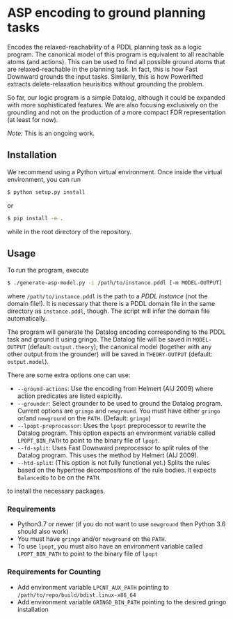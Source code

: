 # ASP encoding to ground planning tasks

Encodes the relaxed-reachability of a PDDL planning task as a logic program. The
canonical model of this program is equivalent to all reachable atoms (and
actions). This can be used to find all possible ground atoms that are
relaxed-reachable in the planning task. In fact, this is how Fast Downward
grounds the input tasks. Similarly, this is how Powerlifted extracts
delete-relaxation heurisitics without grounding the problem.

So far, our logic program is a simple Datalog, although it could be expanded
with more sophisticated features. We are also focusing exclusively on the
grounding and not on the production of a more compact FDR representation (at
least for now).

*Note:* This is an ongoing work.

## Installation

We recommend using a Python virtual environment. Once inside the virtual
environment, you can run

```bash
$ python setup.py install
```

or

```bash
$ pip install -e .
```

while in the root directory of the repository.

## Usage

To run the program, execute

```bash
$ ./generate-asp-model.py -i /path/to/instance.pddl [-m MODEL-OUTPUT] [-t THEORY-OUTPUT]
```

where `/path/to/instance.pddl` is the path to a *PDDL instance* (not the domain
file!). It is necessary that there is a PDDL domain file in the same directory
as `instance.pddl`, though. The script will infer the domain file automatically.

The program will generate the Datalog encoding corresponding to the PDDL task
and ground it using gringo. The Datalog file will be saved in `MODEL-OUTPUT`
(default: `output.theory`); the canonical model (together with any other output
from the grounder) will be saved in `THEORY-OUTPUT` (default: `output.model`).

There are some extra options one can use:

- `--ground-actions`: Use the encoding from Helmert (AIJ 2009) where action
  predicates are listed explcitly.
- `--grounder`: Select grounder to be used to ground the Datalog
  program. Current options are `gringo` and `newground`. You must have either
  `gringo` or/and `newground` on the `PATH`. (Default: `gringo`)
- `--lpopt-preprocessor`: Uses the `lpopt` preprocessor to rewrite the Datalog
  program. This option expects an environment variable called `LPOPT_BIN_PATH`
  to point to the binary file of `lpopt`.
- `--fd-split`: Uses Fast Downward preprocessor to split rules of the Datalog
  program. This uses the method by Helmert (AIJ 2009).
- `--htd-split`: (This option is not fully functional yet.) Splits the rules
  based on the hypertree decompositions of the rule bodies. It expects
  `BalancedGo` to be on the `PATH`.

to install the necessary packages.


### Requirements

- Python3.7 or newer (if you do not want to use `newground` then Python 3.6
  should also work)
- You must have `gringo` and/or `newground` on the `PATH`.
- To use `lpopt`, you must also have an environment variable called
  `LPOPT_BIN_PATH` to point to the binary file of `lpopt`



### Requirements for Counting

- Add environment variable `LPCNT_AUX_PATH` pointing to
  `/path/to/repo/build/bdist.linux-x86_64`
- Add environment variable `GRINGO_BIN_PATH` pointing to the desired gringo
  installation
